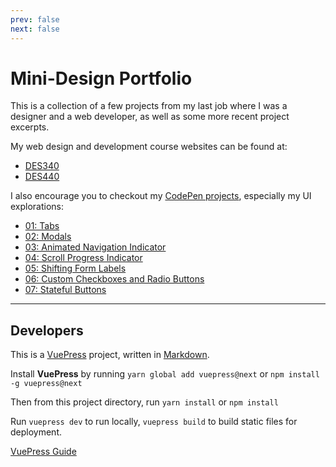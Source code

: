 ```yaml
---
prev: false
next: false
---
```


# Mini-Design Portfolio

This is a collection of a few projects from my last job where I was a designer and a web developer, as well as some more recent project excerpts.

My web design and development course websites can be found at:

- [DES340](https://msuwebdesign.com/)
- [DES440](http://msu.briannorris.io/)

I also encourage you to checkout my [CodePen projects](https://codepen.io/bdnorris/#), especially my UI explorations:

- [01: Tabs](https://codepen.io/bdnorris/pen/wpdxJB)
- [02: Modals](https://codepen.io/bdnorris/pen/GyOMbm)
- [03: Animated Navigation Indicator](https://codepen.io/bdnorris/pen/VyQNqQ)
- [04: Scroll Progress Indicator](https://codepen.io/bdnorris/pen/JMgVKB)
- [05: Shifting Form Labels](https://codepen.io/bdnorris/pen/WMbPbw)
- [06: Custom Checkboxes and Radio Buttons](https://codepen.io/bdnorris/pen/pajdNp)
- [07: Stateful Buttons](https://codepen.io/bdnorris/pen/eVWNWy)

---

## Developers
This is a [VuePress](https://vuepress.vuejs.org/) project, written in [Markdown](https://www.markdownguide.org/). 

Install __VuePress__ by running `yarn global add vuepress@next` 
or `npm install -g vuepress@next`

Then from this project directory, run `yarn install` 
or `npm install`

Run `vuepress dev` to run locally,
`vuepress build` to build static files for deployment.

[VuePress Guide](https://vuepress.vuejs.org/guide/)